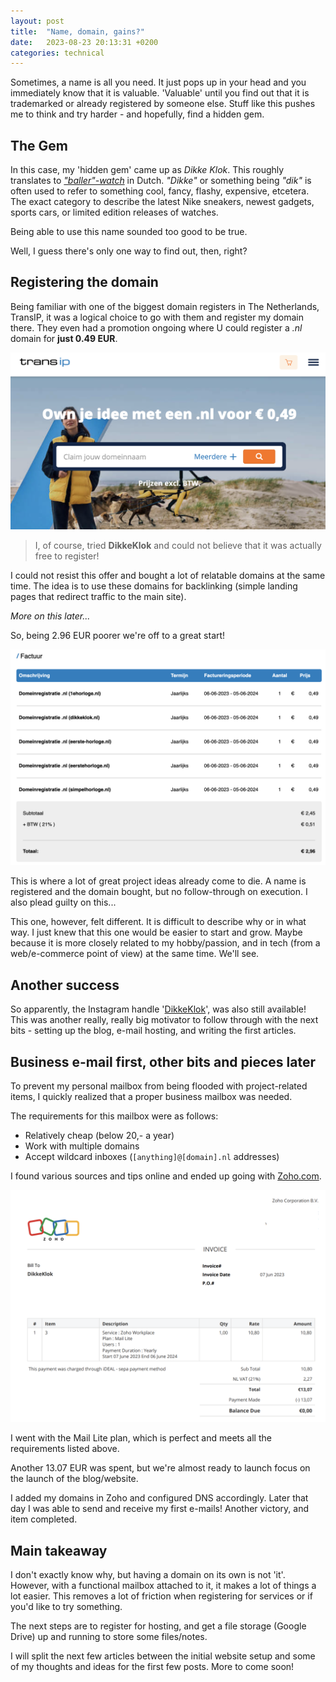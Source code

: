 ```yaml
---
layout: post
title:  "Name, domain, gains?"
date:   2023-08-23 20:13:31 +0200
categories: technical
---
```

Sometimes, a name is all you need. It just pops up in your head and you immediately know that it is valuable. 'Valuable' until you find out that it is trademarked or already registered by someone else. Stuff like this pushes me to think and try harder - and hopefully, find a hidden gem.

## The Gem
In this case, my 'hidden gem' came up as _Dikke Klok_. This roughly translates to [_"baller"-watch_](https://www.urbandictionary.com/define.php?term=baller) in Dutch. _"Dikke"_ or something being _"dik"_ is often used to refer to something cool, fancy, flashy, expensive, etcetera. The exact category to describe the latest Nike sneakers, newest gadgets, sports cars, or limited edition releases of watches. 

Being able to use this name sounded too good to be true.

Well, I guess there's only one way to find out, then, right?

## Registering the domain
Being familiar with one of the biggest domain registers in The Netherlands, TransIP, it was a logical choice to go with them and register my domain there. They even had a promotion ongoing where U could register a _.nl_ domain for **just 0.49 EUR**.

![TransIP](/images/20230823/transip-049.png)

> I, of course, tried **DikkeKlok** and could not believe that it was actually free to register! 

I could not resist this offer and bought a lot of relatable domains at the same time. The idea is to use these domains for backlinking (simple landing pages that redirect traffic to the main site).

_More on this later..._

So, being 2.96 EUR poorer we're off to a great start!

![TransIP invoice](/images/20230823/invoice.png)

This is where a lot of great project ideas already come to die. A name is registered and the domain bought, but no follow-through on execution. I also plead guilty on this...

This one, however, felt different. It is difficult to describe why or in what way. I just knew that this one would be easier to start and grow. Maybe because it is more closely related to my hobby/passion, and in tech (from a web/e-commerce point of view) at the same time. We'll see.

## Another success
So apparently, the Instagram handle '[DikkeKlok](https://instagram.com/dikkeklok)', was also still available! This was another really, really big motivator to follow through with the next bits - setting up the blog, e-mail hosting, and writing the first articles.

## Business e-mail first, other bits and pieces later
To prevent my personal mailbox from being flooded with project-related items, I quickly realized that a proper business mailbox was needed. 

The requirements for this mailbox were as follows:
* Relatively cheap (below 20,- a year)
* Work with multiple domains
* Accept wildcard inboxes (`[anything]@[domain].nl` addresses)

I found various sources and tips online and ended up going with [Zoho.com](https://www.zoho.com/nl/mail/zohomail-pricing.html). 

![Zoho invoice](/images/20230823/zoho.png)

I went with the Mail Lite plan, which is perfect and meets all the requirements listed above.

Another 13.07 EUR was spent, but we're almost ready to launch focus on the launch of the blog/website.

I added my domains in Zoho and configured DNS accordingly. Later that day I was able to send and receive my first e-mails! Another victory, and item completed.

## Main takeaway
I don't exactly know why, but having a domain on its own is not 'it'. However, with a functional mailbox attached to it, it makes a lot of things a lot easier. This removes a lot of friction when registering for services or if you'd like to try something. 

The next steps are to register for hosting, and get a file storage (Google Drive) up and running to store some files/notes. 

I will split the next few articles between the initial website setup and some of my thoughts and ideas for the first few posts. More to come soon!


